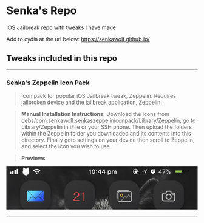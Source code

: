 # Senka's Repo
IOS Jailbreak repo with tweaks I have made

Add to cydia at the url below:
https://senkawolf.github.io/

## Tweaks included in this repo

___
### Senka's Zeppelin Icon Pack
> Icon pack for popular iOS Jailbreak tweak, Zeppelin. Requires jailbroken device and the jailbreak application, Zeppelin.

> **Manual Installation Instructions:**
> Download the icons from debs/com.senkawolf.senkaszeppeliniconpack/Library/Zeppelin, go to Library/Zeppelin in iFile or your SSH phone. Then upload the folders within the Zeppelin folder you downloaded and its contents into this directory. Finally goto settings on your device then scroll to Zeppelin, and select the icon you wish to use.

> **Previews**

![Wolf Preview](https://github.com/SenkaWolf/senkawolf.github.io/blob/master/Screenshots/wolf.png?raw=true)
___
